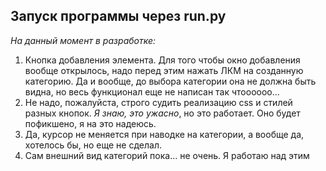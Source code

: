 **Запуск программы через run.py**
---
*На данный момент в разработке:*

1) Кнопка добавления элемента. Для того чтобы окно добавления
вообще открылось, надо перед этим нажать ЛКМ на созданную категорию.
Да и вообще, до выбора категории она не должна быть видна, но 
весь функционал еще не написан так чтоооооо...
2) Не надо, пожалуйста, строго судить реализацию css и стилей разных
кнопок. *Я знаю, это ужасно*, но это работает. Оно будет пофикшено,
я на это надеюсь.
3) Да, курсор не меняется при наводке на категории, а вообще да,
хотелось бы, но еще не сделал.
4) Сам внешний вид категорий пока... не очень. Я работаю над этим